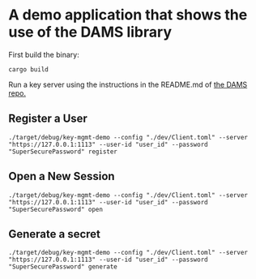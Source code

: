 # A demo application that shows the use of the DAMS library
First build the binary:
```shell
cargo build
```

Run a key server using the instructions in the README.md of [the DAMS repo.](https://github.com/boltlabs-inc/key-mgmt)

## Register a User
```shell
./target/debug/key-mgmt-demo --config "./dev/Client.toml" --server "https://127.0.0.1:1113" --user-id "user_id" --password "SuperSecurePassword" register
```

## Open a New Session
```shell
./target/debug/key-mgmt-demo --config "./dev/Client.toml" --server "https://127.0.0.1:1113" --user-id "user_id" --password "SuperSecurePassword" open
```

## Generate a secret
```shell
./target/debug/key-mgmt-demo --config "./dev/Client.toml" --server "https://127.0.0.1:1113" --user-id "user_id" --password "SuperSecurePassword" generate
```
